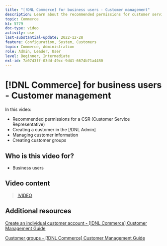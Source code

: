 ```yaml
---
title: "[!DNL Commerce] for business users - Customer management"
description: Learn about the recommended permissions for customer service, creating a customer in the [!DNL Admin], managing customer information, and creating customer groups.
topic: Commerce
kt: 5779
doc-type: video
activity: use
last-substantial-update: 2022-12-28
feature: Configuration, System, Customers
topic: Commerce, Administration
role: Admin, Leader, User
level: Beginner, Intermediate
exl-id: 7a0743ff-03dd-49cc-9d41-6674b71a4480
---
```

# [!DNL Commerce] for business users - Customer management

In this video:

- Recommended permissions for a CSR (Customer Service Representative)
- Creating a customer in the [!DNL Admin]
- Managing customer information
- Creating customer groups

## Who is this video for?

- Business users

## Video content

>[!VIDEO](https://video.tv.adobe.com/v/36189?quality=12&learn=on)

## Additional resources

[Create an individual customer account - [!DNL Commerce] Customer Management Guide](https://experienceleague.adobe.com/docs/commerce-admin/customers/customer-accounts/account-create.html)

[Customer groups - [!DNL Commerce] Customer Management Guide](https://experienceleague.adobe.com/docs/commerce-admin/customers/customers-menu/customer-groups.html)
